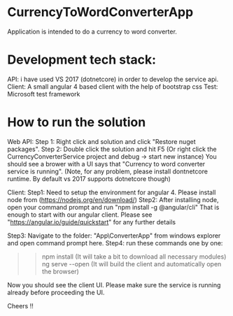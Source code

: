 # CurrencyToWordConverterApp

Application is intended to do a currency to word converter.

# Development tech stack:
API: i have used VS 2017 (dotnetcore) in order to develop the service api.
Client: A small angular 4 based client with the help of bootstrap css
Test: Microsoft test framework

# How to run the solution

Web API:
Step 1: Right click and solution and click "Restore nuget packages".
Step 2: Double click the solution and hit F5 (Or right click the CurrencyConverterService project and debug -> start new instance)
You should see a brower with a UI says that "Currency to word converter service is running".
(Note, for any problem, please install dontnetcore runtime. By default vs 2017 supports dotnetcore though)

Client:
Step1: Need to setup the environment for angular 4. Please install node from (https://nodejs.org/en/download/)
Step2: After installing node, open your command prompt and run "npm install -g @angular/cli"
That is enough to start with our angular client. Please see "https://angular.io/guide/quickstart" for any further details

Step3: Navigate to the folder: "App\ConverterApp" from windows explorer and open command prompt here.
Step4: run these commands one by one:
>> npm install (It will take a bit to download all necessary modules)
>> ng serve --open (It will build the client and automatically open the browser)

Now you should see the client UI.
Please make sure the service is running already before proceeding the UI.

Cheers !!




